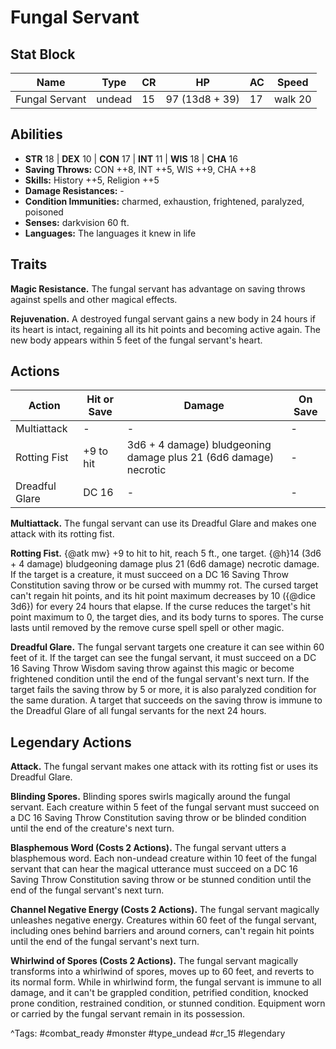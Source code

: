 # Fungal Servant

## Stat Block

| Name | Type | CR | HP | AC | Speed |
|------|------|----|----|----|-------|
| Fungal Servant | undead | 15 | 97 (13d8 + 39) | 17 | walk 20 |

## Abilities

- **STR** 18 | **DEX** 10 | **CON** 17 | **INT** 11 | **WIS** 18 | **CHA** 16
- **Saving Throws:** CON ++8, INT ++5, WIS ++9, CHA ++8  
- **Skills:** History ++5, Religion ++5  
- **Damage Resistances:** -  
- **Condition Immunities:** charmed, exhaustion, frightened, paralyzed, poisoned  
- **Senses:** darkvision 60 ft.  
- **Languages:** The languages it knew in life

## Traits

**Magic Resistance.** The fungal servant has advantage on saving throws against spells and other magical effects.

**Rejuvenation.** A destroyed fungal servant gains a new body in 24 hours if its heart is intact, regaining all its hit points and becoming active again. The new body appears within 5 feet of the fungal servant's heart.


## Actions

| Action | Hit or Save | Damage | On Save |
|--------|--------------|--------|----------|
| Multiattack | - | - | - |
| Rotting Fist | +9 to hit | 3d6 + 4 damage) bludgeoning damage plus 21 (6d6 damage) necrotic | - |
| Dreadful Glare | DC 16 | - | - |

**Multiattack.** The fungal servant can use its Dreadful Glare and makes one attack with its rotting fist.

**Rotting Fist.** {@atk mw} +9 to hit to hit, reach 5 ft., one target. {@h}14 (3d6 + 4 damage) bludgeoning damage plus 21 (6d6 damage) necrotic damage. If the target is a creature, it must succeed on a DC 16 Saving Throw Constitution saving throw or be cursed with mummy rot. The cursed target can't regain hit points, and its hit point maximum decreases by 10 ({@dice 3d6}) for every 24 hours that elapse. If the curse reduces the target's hit point maximum to 0, the target dies, and its body turns to spores. The curse lasts until removed by the remove curse spell spell or other magic.

**Dreadful Glare.** The fungal servant targets one creature it can see within 60 feet of it. If the target can see the fungal servant, it must succeed on a DC 16 Saving Throw Wisdom saving throw against this magic or become frightened condition until the end of the fungal servant's next turn. If the target fails the saving throw by 5 or more, it is also paralyzed condition for the same duration. A target that succeeds on the saving throw is immune to the Dreadful Glare of all fungal servants for the next 24 hours.

## Legendary Actions

**Attack.** The fungal servant makes one attack with its rotting fist or uses its Dreadful Glare.

**Blinding Spores.** Blinding spores swirls magically around the fungal servant. Each creature within 5 feet of the fungal servant must succeed on a DC 16 Saving Throw Constitution saving throw or be blinded condition until the end of the creature's next turn.

**Blasphemous Word (Costs 2 Actions).** The fungal servant utters a blasphemous word. Each non-undead creature within 10 feet of the fungal servant that can hear the magical utterance must succeed on a DC 16 Saving Throw Constitution saving throw or be stunned condition until the end of the fungal servant's next turn.

**Channel Negative Energy (Costs 2 Actions).** The fungal servant magically unleashes negative energy. Creatures within 60 feet of the fungal servant, including ones behind barriers and around corners, can't regain hit points until the end of the fungal servant's next turn.

**Whirlwind of Spores (Costs 2 Actions).** The fungal servant magically transforms into a whirlwind of spores, moves up to 60 feet, and reverts to its normal form. While in whirlwind form, the fungal servant is immune to all damage, and it can't be grappled condition, petrified condition, knocked prone condition, restrained condition, or stunned condition. Equipment worn or carried by the fungal servant remain in its possession.



^Tags: #combat_ready #monster #type_undead #cr_15 #legendary